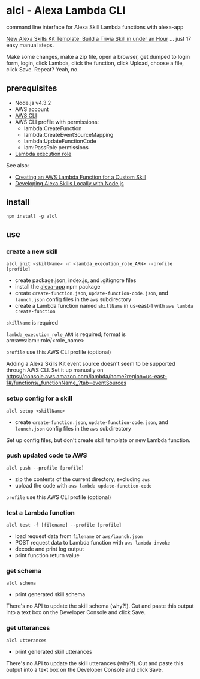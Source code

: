 # alcl - Alexa Lambda CLI

command line interface for Alexa Skill Lambda functions with alexa-app

[New Alexa Skills Kit Template: Build a Trivia Skill in under an Hour](https://developer.amazon.com/public/community/post/TxDJWS16KUPVKO/New-Alexa-Skills-Kit-Template-Build-a-Trivia-Skill-in-under-an-Hou) ... just 17 easy manual steps.  

Make some changes, make a zip file, open a browser, get dumped to login form, login, click Lambda, click the function, click Upload, choose a file, click Save.  Repeat? Yeah, no.

## prerequisites

- Node.js v4.3.2
- AWS account
- [AWS CLI](http://docs.aws.amazon.com/cli/latest/userguide/installing.html)
- AWS CLI profile with permissions:
    - lambda:CreateFunction
    - lambda:CreateEventSourceMapping
    - lambda:UpdateFunctionCode
    - iam:PassRole permissions
- [Lambda execution role](http://docs.aws.amazon.com/lambda/latest/dg/with-s3-example-create-iam-role.html)

See also:
- [Creating an AWS Lambda Function for a Custom Skill](https://developer.amazon.com/public/solutions/alexa/alexa-skills-kit/docs/developing-an-alexa-skill-as-a-lambda-function)
- [Developing Alexa Skills Locally with Node.js](https://developer.amazon.com/public/community/post/Tx3DV6ANE5HTG9H/Big-Nerd-Ranch-Series-Developing-Alexa-Skills-Locally-with-Node-js-Setting-Up-Yo)


## install

    npm install -g alcl

## use

### create a new skill

    alcl init <skillName> -r <lambda_execution_role_ARN> --profile [profile]

- create package.json, index.js, and .gitignore files
- install the [alexa-app](https://www.npmjs.com/package/alexa-app) npm package
- create `create-function.json`, `update-function-code.json`, and `launch.json` config files in the `aws` subdirectory
- create a Lambda function named `skillName` in us-east-1 with `aws lambda create-function`

`skillName` is required

`lambda_execution_role_ARN` is required; format is arn:aws:iam::<id>:role/<role_name>

`profile` use this AWS CLI profile (optional)

Adding a Alexa Skills Kit event source doesn't seem to be supported through AWS CLI.  Set it up manually on https://console.aws.amazon.com/lambda/home?region=us-east-1#/functions/_functionName_?tab=eventSources

### setup config for a skill

    alcl setup <skillName>

- create `create-function.json`, `update-function-code.json`, and `launch.json` config files in the `aws` subdirectory

Set up config files, but don't create skill template or new Lambda function.

### push updated code to AWS

    alcl push --profile [profile]

- zip the contents of the current directory, excluding `aws`
- upload the code with `aws lambda update-function-code`

`profile` use this AWS CLI profile (optional)

### test a Lambda function

    alcl test -f [filename] --profile [profile]

- load request data from `filename` or `aws/launch.json`
- POST request data to Lambda function with `aws lambda invoke`
- decode and print log output
- print function return value

### get schema

    alcl schema

- print generated skill schema

There's no API to update the skill schema (why?!).  Cut and paste this output into a text box on the Developer Console and click Save.

### get utterances

    alcl utterances

- print generated skill utterances

There's no API to update the skill utterances (why?!).  Cut and paste this output into a text box on the Developer Console and click Save.

